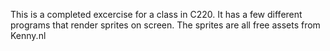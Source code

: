 This is a completed excercise for a class in C220. It has a few different programs that render sprites on screen. The sprites are all free assets from Kenny.nl